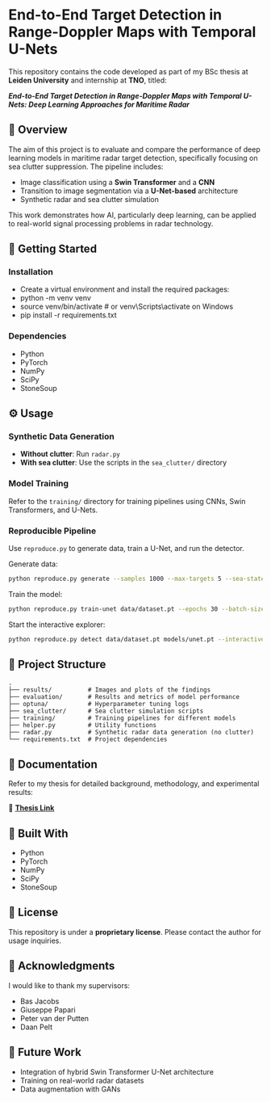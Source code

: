 # End-to-End Target Detection in Range-Doppler Maps with Temporal U-Nets

This repository contains the code developed as part of my BSc thesis at **Leiden University** and internship at **TNO**, titled:


**_End-to-End Target Detection in Range-Doppler Maps with Temporal U-Nets: Deep Learning Approaches for Maritime Radar_**

## 📘 Overview

The aim of this project is to evaluate and compare the performance of deep learning models in maritime radar target detection, specifically focusing on sea clutter suppression. The pipeline includes:

- Image classification using a **Swin Transformer** and a **CNN**
- Transition to image segmentation via a **U-Net-based** architecture
- Synthetic radar and sea clutter simulation

This work demonstrates how AI, particularly deep learning, can be applied to real-world signal processing problems in radar technology.

## 🚀 Getting Started

### Installation

- Create a virtual environment and install the required packages:
- python -m venv venv
- source venv/bin/activate # or venv\Scripts\activate on Windows
- pip install -r requirements.txt


### Dependencies

- Python
- PyTorch
- NumPy
- SciPy
- StoneSoup

## ⚙️ Usage

### Synthetic Data Generation

- **Without clutter**: Run `radar.py`
- **With sea clutter**: Use the scripts in the `sea_clutter/` directory

### Model Training

Refer to the `training/` directory for training pipelines using CNNs, Swin Transformers, and U-Nets.
### Reproducible Pipeline

Use `reproduce.py` to generate data, train a U-Net, and run the detector.

Generate data:
```bash
python reproduce.py generate --samples 1000 --max-targets 5 --sea-state 5 --frames 1 --output data/dataset.pt
```

Train the model:
```bash
python reproduce.py train-unet data/dataset.pt --epochs 30 --batch-size 16 --output models/unet.pt
```

Start the interactive explorer:
```bash
python reproduce.py detect data/dataset.pt models/unet.pt --interactive
```


## 📂 Project Structure
```plaintext
.
├── results/          # Images and plots of the findings
├── evaluation/       # Results and metrics of model performance  
├── optuna/           # Hyperparameter tuning logs  
├── sea_clutter/      # Sea clutter simulation scripts  
├── training/         # Training pipelines for different models  
├── helper.py         # Utility functions  
├── radar.py          # Synthetic radar data generation (no clutter)  
└── requirements.txt  # Project dependencies  
```

## 📄 Documentation

Refer to my thesis for detailed background, methodology, and experimental results:

📄 **[Thesis Link](#)** 

## 🧠 Built With

- Python
- PyTorch
- NumPy
- SciPy
- StoneSoup

## 📜 License

This repository is under a **proprietary license**. Please contact the author for usage inquiries.

## 🙌 Acknowledgments

I would like to thank my supervisors:

- Bas Jacobs
- Giuseppe Papari
- Peter van der Putten
- Daan Pelt

## 🔭 Future Work

- Integration of hybrid Swin Transformer U-Net architecture
- Training on real-world radar datasets
- Data augmentation with GANs
